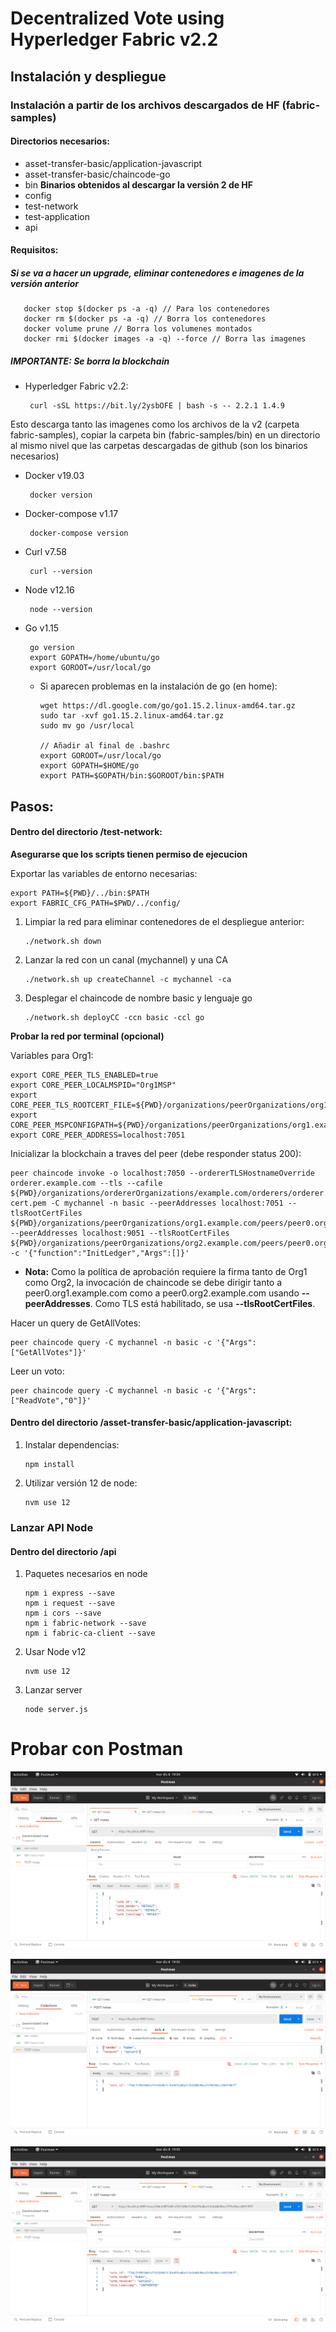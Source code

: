 # Decentralized Vote using Hyperledger Fabric v2.2


## Instalación y despliegue
### Instalación a partir de los archivos descargados de HF (fabric-samples)



#### Directorios necesarios:
* asset-transfer-basic/application-javascript
* asset-transfer-basic/chaincode-go
* bin **Binarios obtenidos al descargar la versión 2 de HF**
* config
* test-network
* test-application
* api

#### Requisitos:

##### Si se va a hacer un upgrade, eliminar contenedores e imagenes de la versión anterior

       docker stop $(docker ps -a -q) // Para los contenedores
       docker rm $(docker ps -a -q) // Borra los contenedores
       docker volume prune // Borra los volumenes montados
       docker rmi $(docker images -a -q) --force // Borra las imagenes

##### IMPORTANTE: Se borra la blockchain

* Hyperledger Fabric v2.2: 

       curl -sSL https://bit.ly/2ysbOFE | bash -s -- 2.2.1 1.4.9
       
Esto descarga tanto las imagenes como los archivos de la v2 (carpeta fabric-samples), copiar la carpeta bin (fabric-samples/bin) en un directorio al mismo nivel que las carpetas descargadas de github (son los binarios necesarios)      
* Docker v19.03
       
       docker version
       
* Docker-compose v1.17
       
       docker-compose version
       
* Curl v7.58

       curl --version

* Node v12.16

       node --version

* Go v1.15

       go version
       export GOPATH=/home/ubuntu/go
       export GOROOT=/usr/local/go

  * Si aparecen problemas en la instalación de go (en home): 
       
        wget https://dl.google.com/go/go1.15.2.linux-amd64.tar.gz 
        sudo tar -xvf go1.15.2.linux-amd64.tar.gz 
        sudo mv go /usr/local

        // Añadir al final de .bashrc
        export GOROOT=/usr/local/go 
        export GOPATH=$HOME/go
        export PATH=$GOPATH/bin:$GOROOT/bin:$PATH 
       



## Pasos:
#### Dentro del directorio /test-network:

**Asegurarse que los scripts tienen permiso de ejecucion**

 Exportar las variables de entorno necesarias:

    export PATH=${PWD}/../bin:$PATH
    export FABRIC_CFG_PATH=$PWD/../config/

1. Limpiar la red para eliminar contenedores de el despliegue anterior:
   
       ./network.sh down

2. Lanzar la red con un canal (mychannel) y una CA
   
       ./network.sh up createChannel -c mychannel -ca

3. Desplegar el chaincode de nombre basic y lenguaje go

       ./network.sh deployCC -ccn basic -ccl go

**Probar la red por terminal (opcional)**

Variables para Org1:

    export CORE_PEER_TLS_ENABLED=true
    export CORE_PEER_LOCALMSPID="Org1MSP"
    export CORE_PEER_TLS_ROOTCERT_FILE=${PWD}/organizations/peerOrganizations/org1.example.com/peers/peer0.org1.example.com/tls/ca.crt
    export CORE_PEER_MSPCONFIGPATH=${PWD}/organizations/peerOrganizations/org1.example.com/users/Admin@org1.example.com/msp
    export CORE_PEER_ADDRESS=localhost:7051

Inicializar la blockchain a traves del peer (debe responder status 200):

    peer chaincode invoke -o localhost:7050 --ordererTLSHostnameOverride orderer.example.com --tls --cafile ${PWD}/organizations/ordererOrganizations/example.com/orderers/orderer.example.com/msp/tlscacerts/tlsca.example.com-cert.pem -C mychannel -n basic --peerAddresses localhost:7051 --tlsRootCertFiles ${PWD}/organizations/peerOrganizations/org1.example.com/peers/peer0.org1.example.com/tls/ca.crt --peerAddresses localhost:9051 --tlsRootCertFiles ${PWD}/organizations/peerOrganizations/org2.example.com/peers/peer0.org2.example.com/tls/ca.crt -c '{"function":"InitLedger","Args":[]}'

* **Nota:**
 Como la política de aprobación requiere la firma tanto de  Org1 como Org2, la invocación de chaincode se debe dirigir tanto a peer0.org1.example.com como a peer0.org2.example.com usando **--peerAddresses**.
 Como TLS está habilitado, se usa **--tlsRootCertFiles**.

Hacer un query de GetAllVotes:
    
    peer chaincode query -C mychannel -n basic -c '{"Args":["GetAllVotes"]}'

Leer un voto:

    peer chaincode query -C mychannel -n basic -c '{"Args":["ReadVote","0"]}'

#### Dentro del directorio /asset-transfer-basic/application-javascript:

1. Instalar dependencias:

       npm install

2. Utilizar versión 12 de node:

       nvm use 12


### Lanzar API Node

#### Dentro del directorio /api

1. Paquetes necesarios en node

       npm i express --save
       npm i request --save
       npm i cors --save
       npm i fabric-network --save
       npm i fabric-ca-client --save

2. Usar Node v12

       nvm use 12

3. Lanzar server

       node server.js

# Probar con Postman

![Postman GET](doc/postman1.png)

![Postman POST](doc/postman2.png)

![Postman GET ID](doc/postman3.png)